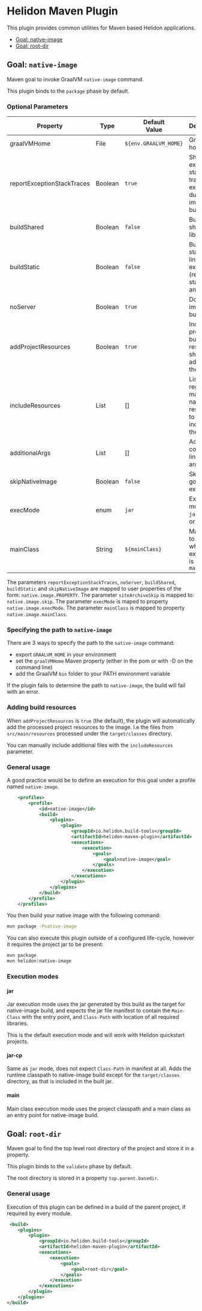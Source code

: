 # Helidon Maven Plugin

This plugin provides common utilities for Maven based Helidon applications.

* [Goal: native-image](#goal-native-image)
* [Goal: root-dir](#goal-root-dir)

## Goal: `native-image`

Maven goal to invoke GraalVM `native-image` command.

This plugin binds to the `package` phase by default.

### Optional Parameters

| Property | Type | Default<br/>Value | Description |
| --- | --- | --- | --- |
| graalVMHome | File | `${env.GRAALVM_HOME}` | GraalVM home |
| reportExceptionStackTraces | Boolean | `true` | Show exception stack traces for exceptions during image building |
| buildShared | Boolean | `false` | Build shared library |
| buildStatic | Boolean | `false` | Build statically linked executable (requires static `libc` and `zlib` |
| noServer | Boolean | `true` | Do not use image-build server |
| addProjectResources | Boolean | `true` | Indicates if project build resources should be added to the image |
| includeResources | List | [] | List of regexp matching names of resources to be included in the image |
| additionalArgs | List | [] | Additional command line arguments |
| skipNativeImage | Boolean | `false` | Skip this goal execution |
| execMode | enum | `jar` | Execution mode - `jar`, `jar-cp`, or `main` |
| mainClass | String | `${mainClass}` | Main class to use when execMode is set to `main` | 

The parameters `reportExceptionStackTraces`, `noServer`, `buildShared`,
 `buildStatic` and `skipNativeImage` are mapped to user properties of the form:
 `native.image.PROPERTY`. The parameter `siteArchiveSkip` is mapped to:
 `native.image.skip`. 
The parameter `execMode` is maped to property `native.image.execMode`.
The parameter `mainClass` is mapped to property `native.image.mainClass`.

### Specifying the path to `native-image`

There are 3 ways to specify the path to the `native-image` command:
* export `GRAALVM_HOME` in your environment
* set the `graalVMHome` Maven property (either in the pom or with -D on the
 command line)
* add the GraalVM `bin` folder to your PATH environment variable

If the plugin fails to determine the path to `native-image`, the build will
 fail with an error.

### Adding build resources

When `addProjectResources` is `true` (the default), the plugin will automatically
 add the processed project resources to the image. I.e the files from
 `src/main/resources` processed under the `target/classes` directory.

You can manually include additional files with the `includeResources` parameter.

### General usage

 A good practice would be to define an execution for this goal under a profile
 named `native-image`.

```xml
    <profiles>
        <profile>
            <id>native-image</id>
            <build>
                <plugins>
                    <plugin>
                        <groupId>io.helidon.build-tools</groupId>
                        <artifactId>helidon-maven-plugin</artifactId>
                        <executions>
                            <execution>
                                <goals>
                                    <goal>native-image</goal>
                                </goals>
                            </execution>
                        </executions>
                    </plugin>
                </plugins>
            </build>
        </profile>
    </profiles>
```

You then build your native image with the following command:

```bash
mvn package -Pnative-image
```

You can also execute this plugin outside of a configured life-cycle, however
 it requires the project jar to be present:

```bash
mvn package
mvn helidon:native-image
```

### Execution modes
#### jar
Jar execution mode uses the jar generated by this build as the target for
native-image build, and expects the jar file manifest to contain the
 `Main-Class` with the entry point, and `Class-Path` with location of all required libraries.
 
This is the default execution mode and will work with Helidon quickstart projects.

#### jar-cp
Same as `jar` mode, does not expect `Class-Path` in manifest at all.
Adds the runtime classpath to native-image build except for the `target/classes` directory,
as that is included in the built jar.

#### main
Main class execution mode uses the project classpath and a main class as an
entry point for native-image build.

## Goal: `root-dir`

Maven goal to find the top level root directory of the project and store it in a property.

This plugin binds to the `validate` phase by default.

The root directory is stored in a property `top.parent.basedir`.

### General usage

Execution of this plugin can be defined in a build of the parent project, if required
 by every module.

```xml
 <build>
    <plugins>
        <plugin>
            <groupId>io.helidon.build-tools</groupId>
            <artifactId>helidon-maven-plugin</artifactId>
            <executions>
                <execution>
                    <goals>
                        <goal>root-dir</goal>
                    </goals>
                </execution>
            </executions>
        </plugin>
    </plugins>
</build>
```
